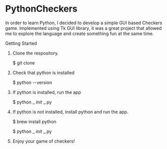 # PythonCheckers
In order to learn Python, I decided to develop a simple GUI based Checkers game. Implemented using Tk GUI library, it was a great project that allowed me to explore the language and create something fun at the same time. 

Getting Started
1. Clone the respository.

    $ git clone <link-to-repo>

2. Check that python is installed

    $ python --version

3. If python is installed, run the app

    $ python _ _init_ _.py

4. If python is not installed, install python and run the app.

    $ brew install python

    $ python _ _init_ _.py

5. Enjoy your game of checkers!
